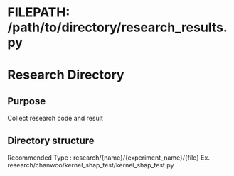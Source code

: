 # FILEPATH: /path/to/directory/research_results.py

# Research Directory

## Purpose
Collect research code and result

## Directory structure
Recommended Type : research/{name}/{experiment_name}/{file}
Ex. research/chanwoo/kernel_shap_test/kernel_shap_test.py